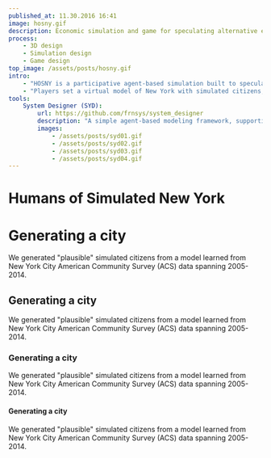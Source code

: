```yaml
---
published_at: 11.30.2016 16:41
image: hosny.gif
description: Economic simulation and game for speculating alternative economies
process:
    - 3D design
    - Simulation design
    - Game design
top_image: /assets/posts/hosny.gif
intro:
    - "HOSNY is a participative agent-based simulation built to speculate alternative economies. It asks how world-building as interactive gameplay creates the opportunity for a better and more complete understanding of the complex relationships that make up the systems of our world."
    - "Players set a virtual model of New York with simulated citizens, built using data based on the U.S. Census and agent-based modeling, according to their preferences of how the world should function. They are then assigned a character from this simulated pool and given the chance to steer the future of the city through a simple democracy: players take turns voting on important issues at the end of each play session."
tools:
    System Designer (SYD):
        url: https://github.com/frnsys/system_designer
        description: "A simple agent-based modeling framework, supporting distributed computation"
        images:
            - /assets/posts/syd01.gif
            - /assets/posts/syd02.gif
            - /assets/posts/syd03.gif
            - /assets/posts/syd04.gif
---
```


# Humans of Simulated New York

# Generating a city

We generated "plausible" simulated citizens from a model learned from New York City American Community Survey (ACS) data spanning 2005-2014.

## Generating a city

We generated "plausible" simulated citizens from a model learned from New York City American Community Survey (ACS) data spanning 2005-2014.

### Generating a city

We generated "plausible" simulated citizens from a model learned from New York City American Community Survey (ACS) data spanning 2005-2014.

#### Generating a city

We generated "plausible" simulated citizens from a model learned from New York City American Community Survey (ACS) data spanning 2005-2014.
